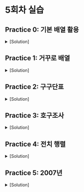 # 5회차 실습

## Practice 0: 기본 배열 활용

<details>
<summary>[Solution]</summary>

```C
#include <stdio.h>

int main() {
    int arr[3];
    int count = 0;
    int sum = 0;

    while (1) {
        scanf("%d", &arr[count]);
        if (arr[count] == -1) {
            break;
        }
        sum += arr[count++];
    }

    printf("count: %d, sum: %d\n", count, sum);

    return 0;
}
```

</details>

## Practice 1: 거꾸로 배열

<details>
<summary>[Solution]</summary>

```C
#include <stdio.h>

int main() {
    int arr[10];

    printf("Input  : ");
    for (int i = 0; i < 10; i++) {
        scanf("%d", &arr[i]);
    }

    printf("Output1: ");
    for (int i = 9; i >= 0; i--) {
        printf("%d ", arr[i]);
    }
    printf("\n");

    arr[2] = 999;

    printf("Output2: ");
    for (int i = 9; i >= 0; i--) {
        printf("%d ", arr[i]);
    }
    printf("\n");

    return 0;
}
```

</details>

## Practice 2: 구구단표

<details>
<summary>[Solution]</summary>

```C
#include <stdio.h>

int main() {
    int arr[9][9];

    for (int i = 0; i < 9; i++) {
        for (int j = 0; j < 9; j++) {
            arr[i][j] = (i + 1) * (j + 1);
        }
    }

    for (int i = 0; i < 9; i++) {
        for (int j = 0; j < 9; j++) {
            printf("%3d", arr[i][j]);
        }
        printf("\n");
    }

    return 0;
}
```

</details>

## Practice 3: 호구조사

<details>
<summary>[Solution]</summary>

```C
#include <stdio.h>

int main() {
    int apart[5][2];

    for (int i = 0; i < 5; i++) {
        for (int j = 0; j < 2; j++) {
            printf("%d0%d호에 몇명이 삽니까? ", i + 1, j + 1);
            scanf("%d", &apart[i][j]);
        }
    }

    printf("        1호   2호\n");
    printf("==================\n");

    for (int i = 4; i >= 0; i--) {
        printf("%d층", i + 1);
        for (int j = 0; j < 2; j++) {
            printf("%6d", apart[i][j]);
        }
        printf("\n");
    }

    return 0;
}
```

</details>

## Practice 4: 전치 행렬

<details>
<summary>[Solution]</summary>

```C
#include <stdio.h>

int main() {
    int matrix[4][4];

    for (int i = 0; i < 4; i++) {
        for (int j = 0; j < 4; j++) {
            matrix[i][j] = 4 * i + j + 1;
        }
    }

    for (int i = 0; i < 4; i++) {
        for (int j = 0; j < 4; j++) {
            printf("%3d", matrix[i][j]);
        }
        printf("\n");
    }
    printf("\n");

    for (int i = 0; i < 4; i++) {
        for (int j = i + 1; j < 4; j++) {
            int temp;
            temp = matrix[i][j];
            matrix[i][j] = matrix[j][i];
            matrix[j][i] = temp;
        }
    }

    for (int i = 0; i < 4; i++) {
        for (int j = 0; j < 4; j++) {
            printf("%3d", matrix[i][j]);
        }
        printf("\n");
    }
    printf("\n");

    return 0;
}
```

</details>

## Practice 5: 2007년

<details>
<summary>[Solution]</summary>

```C
#include <stdio.h>

int main() {
    int months[13] = {0, 31, 28, 31, 30, 31, 30, 31, 31, 30, 31, 30, 31};
    int month, day;
    int sum = 0;

    scanf("%d %d", &month, &day);

    for (int i = 0; i < month; i++) {
        sum += months[i];
    }
    sum += day;

    switch (sum % 7) {
        case 1: printf("MON\n"); break;
        case 2: printf("TUE\n"); break;
        case 3: printf("WED\n"); break;
        case 4: printf("THU\n"); break;
        case 5: printf("FRI\n"); break;
        case 6: printf("SAT\n"); break;
        case 0: printf("SUN\n"); break;
    }

    return 0;
}
```

</details>
